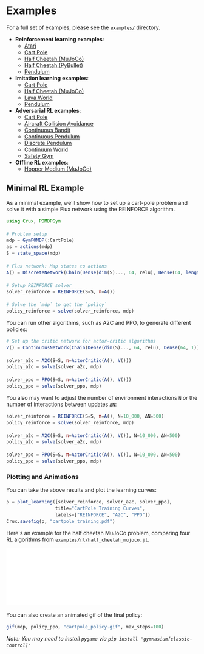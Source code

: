 # Examples

For a full set of examples, please see the [`examples/`](https://github.com/sisl/Crux.jl/tree/master/examples) directory.

- **Reinforcement learning examples**:
    - [Atari](https://github.com/sisl/Crux.jl/blob/master/examples/rl/atari.jl)
    - [Cart Pole](https://github.com/sisl/Crux.jl/blob/master/examples/rl/cartpole.jl)
    - [Half Cheetah (MuJoCo)](https://github.com/sisl/Crux.jl/blob/master/examples/rl/half_cheetah_mujoco.jl)
    - [Half Cheetah (PyBullet)](https://github.com/sisl/Crux.jl/blob/master/examples/rl/half_cheetah_pybullet.jl)
    - [Pendulum](https://github.com/sisl/Crux.jl/blob/master/examples/rl/pendulum.jl)
- **Imitation learning examples**:
    - [Cart Pole](https://github.com/sisl/Crux.jl/blob/master/examples/il/cartpole.jl)
    - [Half Cheetah (MuJoCo)](https://github.com/sisl/Crux.jl/blob/master/examples/il/half_cheetah_mujoco.jl)
    - [Lava World](https://github.com/sisl/Crux.jl/blob/master/examples/il/lavaworld.jl)
    - [Pendulum](https://github.com/sisl/Crux.jl/blob/master/examples/il/pendulum.jl)
- **Adversarial RL examples**:
    - [Cart Pole](https://github.com/sisl/Crux.jl/blob/master/examples/adversarial/cartpole.jl)
    - [Aircraft Collision Avoidance](https://github.com/sisl/Crux.jl/blob/master/examples/adversarial/collision_avoidance.jl)
    - [Continuous Bandit](https://github.com/sisl/Crux.jl/blob/master/examples/adversarial/continuous_bandit.jl)
    - [Continuous Pendulum](https://github.com/sisl/Crux.jl/blob/master/examples/adversarial/continuous_pendulum.jl)
    - [Discrete Pendulum](https://github.com/sisl/Crux.jl/blob/master/examples/adversarial/discrete_pendulum.jl)
    - [Continuum World](https://github.com/sisl/Crux.jl/blob/master/examples/adversarial/continuumworld.jl)
    - [Safety Gym](https://github.com/sisl/Crux.jl/blob/master/examples/adversarial/safety_gym.jl)
- **Offline RL examples**:
    - [Hopper Medium (MuJoCo)](https://github.com/sisl/Crux.jl/blob/master/examples/offline%20rl/hopper_medium.jl)


## Minimal RL Example

As a minimal example, we'll show how to set up a cart-pole problem and solve it with a simple Flux network using the REINFORCE algorithm.


```julia
using Crux, POMDPGym

# Problem setup
mdp = GymPOMDP(:CartPole)
as = actions(mdp)
S = state_space(mdp)

# Flux network: Map states to actions
A() = DiscreteNetwork(Chain(Dense(dim(S)..., 64, relu), Dense(64, length(as))), as)

# Setup REINFORCE solver
solver_reinforce = REINFORCE(S=S, π=A())

# Solve the `mdp` to get the `policy`
policy_reinforce = solve(solver_reinforce, mdp)
```

You can run other algorithms, such as A2C and PPO, to generate different policies:
```julia
# Set up the critic network for actor-critic algorithms
V() = ContinuousNetwork(Chain(Dense(dim(S)..., 64, relu), Dense(64, 1)))

solver_a2c = A2C(S=S, π=ActorCritic(A(), V()))
policy_a2c = solve(solver_a2c, mdp)

solver_ppo = PPO(S=S, π=ActorCritic(A(), V()))
policy_ppo = solve(solver_ppo, mdp)
```

You also may want to adjust the number of environment interactions `N` or the number of interactions between updates `ΔN`:

```julia
solver_reinforce = REINFORCE(S=S, π=A(), N=10_000, ΔN=500)
policy_reinforce = solve(solver_reinforce, mdp)

solver_a2c = A2C(S=S, π=ActorCritic(A(), V()), N=10_000, ΔN=500)
policy_a2c = solve(solver_a2c, mdp)

solver_ppo = PPO(S=S, π=ActorCritic(A(), V()), N=10_000, ΔN=500)
policy_ppo = solve(solver_ppo, mdp)
```

### Plotting and Animations

You can take the above results and plot the learning curves:
```julia
p = plot_learning([solver_reinforce, solver_a2c, solver_ppo],
                  title="CartPole Training Curves",
                  labels=["REINFORCE", "A2C", "PPO"])
Crux.savefig(p, "cartpole_training.pdf")
```

Here's an example for the half cheetah MuJoCo problem, comparing four RL algorithms from [`examples/rl/half_cheetah_mujoco.jl`](https://github.com/sisl/Crux.jl/blob/master/examples/rl/half_cheetah_mujoco.jl#L78).

![mujoco](half_cheetah_mujoco_benchmark.pdf)


You can also create an animated gif of the final policy:
```julia
gif(mdp, policy_ppo, "cartpole_policy.gif", max_steps=100)
```

_Note: You may need to install `pygame` via `pip install "gymnasium[classic-control]"`_


